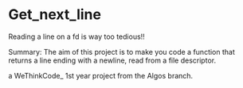 # Get_next_line

Reading a line on a fd is way too tedious!!

Summary: The aim of this project is to make you code a function that returns a line
ending with a newline, read from a file descriptor.

a WeThinkCode_ 1st year project from the Algos branch.
